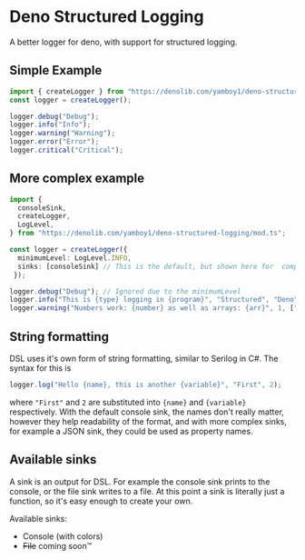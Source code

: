 # Deno Structured Logging

A better logger for deno, with support for structured logging.

## Simple Example
```ts
import { createLogger } from "https://denolib.com/yamboy1/deno-structured-logging/mod.ts";
const logger = createLogger();

logger.debug("Debug");
logger.info("Info");
logger.warning("Warning");
logger.error("Error");
logger.critical("Critical");
```

## More complex example
```ts
import {
  consoleSink,
  createLogger,
  LogLevel,
} from "https://denolib.com/yamboy1/deno-structured-logging/mod.ts";

const logger = createLogger({
  minimumLevel: LogLevel.INFO,
  sinks: [consoleSink] // This is the default, but shown here for  completeness
 });

logger.debug("Debug"); // Ignored due to the minimumLevel
logger.info("This is {type} logging in {program}", "Structured", "Deno");
logger.warning("Numbers work: {number} as well as arrays: {arr}", 1, ["a","b","c"]);
```

## String formatting

DSL uses it's own form of string formatting, similar to Serilog in C#. The syntax for this is 
```ts
logger.log("Hello {name}, this is another {variable}", "First", 2);
```
where `"First"` and `2` are substituted into `{name}` and `{variable}` respectively. With the default console sink, the names don't really matter, however they help readability of the format, and with more complex sinks, for example a JSON sink, they could be used as property names.

## Available sinks

A sink is an output for DSL. For example the console sink prints to the console, or the file sink writes to a file. At this point a sink is literally just a function, so it's easy enough to create your own.

Available sinks:

- Console (with colors)
- ~~File~~ coming soon™
